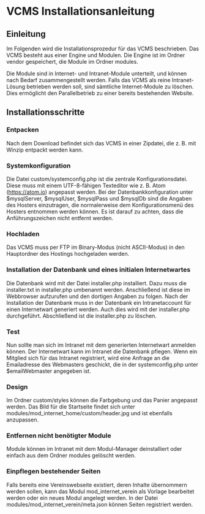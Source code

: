 VCMS Installationsanleitung
===========================

Einleitung
----------
Im Folgenden wird die Installationsprozedur für das VCMS beschrieben. Das VCMS besteht aus einer Engine und Modulen. Die Engine ist im Ordner vendor gespeichert, die Module im Ordner modules.

Die Module sind in Internet- und Intranet-Module unterteilt, und können nach Bedarf zusammengestellt werden. Falls das VCMS als reine Intranet-Lösung betrieben werden soll, sind sämtliche Internet-Module zu löschen. Dies ermöglicht den Parallelbetrieb zu einer bereits bestehenden Website.


Installationsschritte
---------------------

### Entpacken

Nach dem Download befindet sich das VCMS in einer Zipdatei, die z. B. mit Winzip entpackt werden kann.

### Systemkonfiguration

Die Datei custom/systemconfig.php ist die zentrale Konfigurationsdatei. Diese muss mit einem UTF-8-fähigen Texteditor wie z. B. Atom (https://atom.io) angepasst werden. Bei der Datenbankkonfiguration unter $mysqlServer, $mysqlUser, $mysqlPass und $mysqlDb sind die Angaben des Hosters einzutragen, die normalerweise dem Konfigurationsmenü des Hosters entnommen werden können. Es ist darauf zu achten, dass die Anführungszeichen nicht entfernt werden.

### Hochladen

Das VCMS muss per FTP im Binary-Modus (nicht ASCII-Modus) in den Hauptordner des Hostings hochgeladen werden.

### Installation der Datenbank und eines initialen Internetwartes

Die Datenbank wird mit der Datei installer.php installiert. Dazu muss die installer.txt in installer.php umbenannt werden. Anschließend ist diese im Webbrowser aufzurufen und den dortigen Angaben zu folgen. Nach der Installation der Datenbank muss in der Datenbank ein Intranetaccount für einen Internetwart generiert werden. Auch dies wird mit der installer.php durchgeführt. Abschließend ist die installer.php zu löschen.

### Test

Nun sollte man sich im Intranet mit dem generierten Internetwart anmelden können. Der Internetwart kann im Intranet die Datenbank pflegen. Wenn ein Mitglied sich für das Intranet registriert, wird eine Anfrage an die Emailadresse des Webmasters geschickt, die in der systemconfig.php unter $emailWebmaster angegeben ist.

### Design

Im Ordner custom/styles können die Farbgebung und das Panier angepasst werden. Das Bild für die Startseite findet sich unter modules/mod_internet_home/custom/header.jpg und ist ebenfalls anzupassen.

### Entfernen nicht benötigter Module

Module können im Intranet mit dem Modul-Manager deinstalliert oder einfach aus dem Ordner modules gelöscht werden.

### Einpflegen bestehender Seiten

Falls bereits eine Vereinswebseite existiert, deren Inhalte übernommern werden sollen, kann das Modul mod_internet_verein als Vorlage bearbeitet werden oder ein neues Modul angelegt werden. In der Datei modules/mod_internet_verein/meta.json können Seiten registriert werden.
